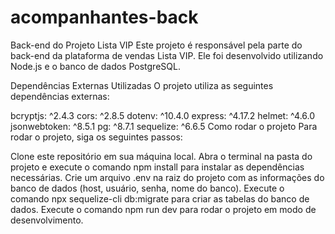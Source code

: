 # acompanhantes-back
Back-end do Projeto Lista VIP
Este projeto é responsável pela parte do back-end da plataforma de vendas Lista VIP. Ele foi desenvolvido utilizando Node.js e o banco de dados PostgreSQL.

Dependências Externas Utilizadas
O projeto utiliza as seguintes dependências externas:

bcryptjs: ^2.4.3
cors: ^2.8.5
dotenv: ^10.4.0
express: ^4.17.2
helmet: ^4.6.0
jsonwebtoken: ^8.5.1
pg: ^8.7.1
sequelize: ^6.6.5
Como rodar o projeto
Para rodar o projeto, siga os seguintes passos:

Clone este repositório em sua máquina local.
Abra o terminal na pasta do projeto e execute o comando npm install para instalar as dependências necessárias.
Crie um arquivo .env na raiz do projeto com as informações do banco de dados (host, usuário, senha, nome do banco).
Execute o comando npx sequelize-cli db:migrate para criar as tabelas do banco de dados.
Execute o comando npm run dev para rodar o projeto em modo de desenvolvimento.

